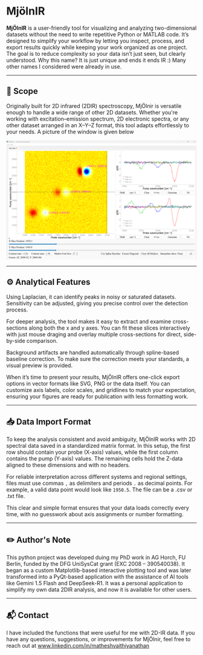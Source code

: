# MjölnIR

**MjÖlnIR** is a user-friendly tool for visualizing and analyzing two-dimensional datasets without the need to write repetitive Python or MATLAB code. It’s designed to simplify your workflow by letting you inspect, process, and export results quickly while keeping your work organized as one project. The goal is to reduce complexity so your data isn’t just seen, but clearly understood. Why this name? It is just unique and ends it ends IR :) Many other names I considered were already in use. 

---

## 📌 Scope

Originally built for 2D infrared (2DIR) spectroscopy, MjÖlnir is versatile enough to handle a wide range of other 2D datasets. Whether you're working with excitation–emission spectrum, 2D electronic spectra, or any other dataset arranged in an X–Y–Z format, this tool adapts effortlessly to your needs. A picture of the window is given below 

![Description of the image](image.png)

---

## ⚙️ Analytical Features

Using Laplacian, it can identify peaks in noisy or saturated datasets. Sensitivity can be adjusted, giving you precise control over the detection process.

For deeper analysis, the tool makes it easy to extract and examine cross-sections along both the x and y axes. You can fit these slices interactively with just mouse draging and overlay multiple cross-sections for direct, side-by-side comparison.

Background artifacts are handled automatically through spline-based baseline correction. To make sure the correction meets your standards, a visual preview is provided.

When it’s time to present your results, MjÖlnIR offers one-click export options in vector formats like SVG, PNG or the data itself. You can customize axis labels, color scales, and gridlines to match your expectation, ensuring your figures are ready for publication with less formatting work.

---

## 📥 Data Import Format

To keep the analysis consistent and avoid ambiguity, MjÖlnIR works with 2D spectral data saved in a standardized matrix format. In this setup, the first row should contain your probe (X-axis) values, while the first column contains the pump (Y-axis) values. The remaining cells hold the Z-data aligned to these dimensions and with no headers.

For reliable interpretation across different systems and regional settings, files must use commas `,` as delimiters and periods `.` as decimal points. For example, a valid data point would look like `1950.5`. The file can be a .csv or .txt file. 

This clear and simple format ensures that your data loads correctly every time, with no guesswork about axis assignments or number formatting. 


---
## ✏️ Author's Note

This python project was developed duing my PhD work in AG Horch, FU Berlin, funded by the DFG UniSysCat grant (EXC 2008 – 390540038). It began as a custom Matplotlib-based interactive plotting tool and was later transformed into a PyQt-based application with the assistance of AI tools like Gemini 1.5 Flash and DeepSeek-R1. It was a personal application to simplify my own data 2DIR analysis, and now it is available for other users.

---

## 📬 Contact

I have included the functions that were useful for me with 2D-IR data. If you have any questions, suggestions, or improvements for MjÖlnir, feel free to reach out at www.linkedin.com/in/matheshvaithiyanathan

